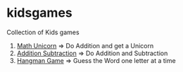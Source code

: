 # kidsgames

Collection of Kids games

1. [Math Unicorn](https://santbob.github.io/kidsgames/math_unicorn.html) => Do Addition and get a Unicorn
1. [Addition Subtraction](https://santbob.github.io/kidsgames/add_sub.html) => Do Addition and Subtraction
1. [Hangman Game](https://santbob.github.io/kidsgames/hangman.html) => Guess the Word one letter at a time
